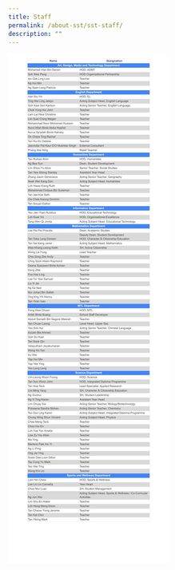 ```yaml
---
title: Staff
permalink: /about-sst/sst-staff/
description: ""
---
```

![](/images/Staff%20(Directory).png)